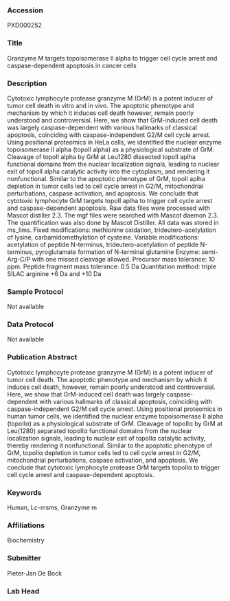 ### Accession
PXD000252

### Title
Granzyme M targets topoisomerase II alpha to trigger cell cycle arrest and caspase-dependent apoptosis in cancer cells

### Description
Cytotoxic lymphocyte protease granzyme M (GrM) is a potent inducer of tumor cell death in vitro and in vivo. The apoptotic phenotype and mechanism by which it induces cell death however, remain poorly understood and controversial. Here, we show that GrM-induced cell death was largely caspase-dependent with various hallmarks of classical apoptosis, coinciding with caspase-independent G2/M cell cycle arrest. Using positional proteomics in HeLa cells, we identified the nuclear enzyme topoisomerase II alpha (topoII alpha) as a physiological substrate of GrM. Cleavage of topoII alpha by GrM at Leu1280 dissected topoII aplha functional domains from the nuclear localization signals, leading to nuclear exit of topoII alpha catalytic activity into the cytoplasm, and rendering it nonfunctional. Similar to the apoptotic phenotype of GrM, topoII aplha depletion in tumor cells led to cell cycle arrest in G2/M, mitochondrial perturbations, caspase activation, and apoptosis. We conclude that cytotoxic lymphocyte GrM targets topoII aplha to trigger cell cycle arrest and caspase-dependent apoptosis.  Raw data files were processed with Mascot distiller 2.3. The mgf files were searched with Mascot daemon 2.3. The quantification was also done by Mascot Distiller. All data was stored in ms_lims.  Fixed modifications: methionine oxidation, trideutero-acetylation of lysine, carbamidomethylation of cysteine. Variable modifications: acetylation of peptide N-terminus, trideutero-acetylation of peptide N-terminus, pyroglutamate formation of N-terminal glutamine Enzyme: semi-Arg-C/P with one missed cleavage allowed. Precursor mass tolerance: 10 ppm. Peptide fragment mass tolerance: 0.5 Da Quantitation method: triple SILAC arginine +6 Da and +10 Da

### Sample Protocol
Not available

### Data Protocol
Not available

### Publication Abstract
Cytotoxic lymphocyte protease granzyme M (GrM) is a potent inducer of tumor cell death. The apoptotic phenotype and mechanism by which it induces cell death, however, remain poorly understood and controversial. Here, we show that GrM-induced cell death was largely caspase-dependent with various hallmarks of classical apoptosis, coinciding with caspase-independent G2/M cell cycle arrest. Using positional proteomics in human tumor cells, we identified the nuclear enzyme topoisomerase II alpha (topoII&#x3b1;) as a physiological substrate of GrM. Cleavage of topoII&#x3b1; by GrM at Leu(1280) separated topoII&#x3b1; functional domains from the nuclear localization signals, leading to nuclear exit of topoII&#x3b1; catalytic activity, thereby rendering it nonfunctional. Similar to the apoptotic phenotype of GrM, topoII&#x3b1; depletion in tumor cells led to cell cycle arrest in G2/M, mitochondrial perturbations, caspase activation, and apoptosis. We conclude that cytotoxic lymphocyte protease GrM targets topoII&#x3b1; to trigger cell cycle arrest and caspase-dependent apoptosis.

### Keywords
Human, Lc-msms, Granzyme m

### Affiliations
Biochemistry

### Submitter
Pieter-Jan De Bock

### Lab Head


